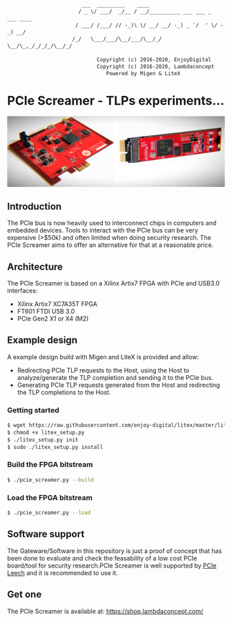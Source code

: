 ```
                        ___  _________    ____
                       / _ \/ ___/  _/__ / __/__________ ___ ___ _  ___ ____
                      / ___/ /___/ // -_)\ \/ __/ __/ -_) _ `/  ' \/ -_) __/
                     /_/   \___/___/\__/___/\__/_/  \__/\_,_/_/_/_/\__/_/

                             Copyright (c) 2016-2020, EnjoyDigital
                             Copyright (c) 2016-2020, Lambdaconcept
                                Powered by Migen & LiteX
```

# PCIe Screamer - TLPs experiments...

![PCIe Screamer](doc/banner.jpg)

## Introduction
The PCIe bus is now heavily used to interconnect chips in computers and embedded devices. Tools to interact with the PCIe bus can be very expensive (>$50k)
and often limited when doing security research. The PCIe Screamer aims to offer an alternative for that at a reasonable price.

## Architecture
The PCIe Screamer is based on a Xilinx Artix7 FPGA with PCIe and USB3.0 interfaces:
- Xilinx Artix7 XC7A35T FPGA
- FT601 FTDI USB 3.0
- PCIe Gen2 X1 or X4 (M2)

## Example design
A example design build with Migen and LiteX is provided and allow:
- Redirecting PCIe TLP requests to the Host, using the Host to analyze/generate the TLP completion and sending it to the PCIe bus.
- Generating PCIe TLP requests generated from the Host and redirecting the TLP completions to the Host.

### Getting started
```sh
$ wget https://raw.githubusercontent.com/enjoy-digital/litex/master/litex_setup.py
$ chmod +x litex_setup.py
$ ./litex_setup.py init
$ sudo ./litex_setup.py install
```

### Build the FPGA bitstream
```sh
$ ./pcie_screamer.py --build
```

### Load the FPGA bitstream
```sh
$ ./pcie_screamer.py --load
```

## Software support
The Gateware/Software in this repository is just a proof of concept that has been done to evaluate and check the feasability of a low cost PCIe
board/tool for security research.PCIe Screamer is well supported by [PCIe Leech](https://github.com/ufrisk/pcileech) and it is recommended to use it.

## Get one
The PCIe Screamer is available at: https://shop.lambdaconcept.com/
